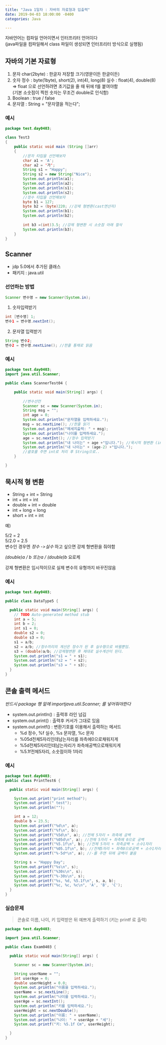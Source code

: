 ```yaml
---
title: "Java 1일차 : 자바의 자료형과 입출력"
date: 2019-04-03 18:00:00 -0400
categories: Java

---
```



자바언어는 컴파일 언어이면서 인터프리터 언어이다  
(java파일을 컴파일해서 class 파일이 생성되면 인터프리터 방식으로 실행됨)

## 자바의 기본 자료형

1. 문자
	char(2byte) : 한글자 저장할 크기(영문이든 한글이든)
2. 숫자
	정수 : byte(1byte), short(2), int(4), long(8)
	실수 : float(4), double(8)  
	=> float 으로 선언하려면 초기값을 줄 때 뒤에 f를 붙여야함  
	(기본 소숫점이 찍힌 숫자는 무조건 double로 인식함)
3. Boolean : true / false
4. 문자열 : String = "문자열을 적는다";

### 예시

```java
package test.day0403;

class Test3
{
	public static void main (String []arr)
	{
		//문자 타입을 선언해보자
		char a1 = 'A';
		char a2 = '가';
		String s1 = "Happy";
		String s2 = new String("Nice");
		System.out.println(a1);
		System.out.println(a2);
		System.out.println(s1);
		System.out.println(s2);
		//정수 타입을 선언해보자
		byte b1 = 127; 
		byte b2 = (byte)220; //강제 형변환(cast연산자)
		System.out.println(b1);
		System.out.println(b2);
		
		int b3 =(int)3.5; //강제 형변환 시 소숫점 아래 절삭
		System.out.println(b3);
	}
}
```

## Scanner

- jdp 5.0에서 추가된 클래스
- 패키지 : java.util

### 선언하는 방법

```java
Scanner 변수명 = new Scanner(System.in);
```

1. 숫자입력받기

```java
int [변수명] 1;
변수1 = 변수명.nextInt(); 
```

2. 문자열 입력받기

```java
String 변수2;
변수2 = 변수명.nextLine(); //한줄 통채로 읽음
```

### 예시

```java
package test.day0403;
import java.util.Scanner;

public class ScannerTest04 {

	public static void main(String[] args) {
	
		//변수선언
		Scanner sc = new Scanner(System.in);
		String msg = "";
		int age = 0;
		System.out.println("문자열을 입력하세요.");
		msg = sc.nextLine(); //한줄 읽기
		System.out.println("메세지출력: " + msg);
		System.out.println("나이를 입력하세요.");
		age = sc.nextInt(); //정수 입력받기
		System.out.println("내 나이는" + age +"입니다."); //묵시적 형변환 (int->String)
		System.out.println("내 나이는" + (age-2) +"입니다.");
		//괄호를 주면 int로 처리 후 String으로.. 
	}

}
```



## 묵시적 형 변환

- String + int = String
- int + int = int
- double + int = double
- int + long = long
- short + int = int

예) 

5/2 = 2  
5/2.0 = 2.5  
변수인 경우엔 *정수 ->실수* 하고 싶으면 강제 형변환을 줘야함  

_(double)a / b 또는a / (double)b_ 요로케  

강제 형변환은 임시적이므로 실제 변수의 유형까지 바꾸진않음

### 예시

```java
package test.day0403;

public class DataType5 {

  public static void main(String[] args) {
    // TODO Auto-generated method stub
    int a = 5;
    int b = 2;
    int s1 = 0;
    double s2 = 0;
    double s3 = 0;
    s1 = a/b;
    s2 = a/b; //정수끼리의 계산은 정수가 된 후 실수형으로 바뀔뿐임.
    s3 = (double)a/b; //강제형변환 후 제대로 실수계산이 된다.
    System.out.println("s1 = " + s1);
    System.out.println("s2 = " + s2);
    System.out.println("s3 = " + s3);
  }
}
```



## 콘솔 출력 메서드

*반드시 package 행 밑에 importjava.util.Scanner; 를 넣어줘야한다*

* system.out.println() : 출력후 라인 넘김
* system.out.print() : 출력후 커서가 그대로 있음 
* system.out.printf() : 변환기호를 이용해서 출력하는 메서드  
	- %d 정수, %f 실수, %s 문자열, %c 문자 
	- %05d전체5자리인데남는자리를 좌측에0으로채워지게  
	- %5d전체5자리인데남는자리가 좌측에공백으로채워지게  
	- %5.1f전체5자리, 소숫점이하 1자리 

### 예시

```java
package test.day0403;
public class PrintTest6 {

  public static void main(String[] args) {

    System.out.print("print method");
    System.out.print(" test");
    System.out.println("");

    int a = 12;
    double b = 23.5;
    System.out.printf("%d\n", a); 
    System.out.printf("%f\n", b);
    System.out.printf("%5d\n", a); //전체 5자리 + 좌측에 공백 
    System.out.printf("%05d\n", a); //전체 5자리 + 좌측에 0으로 공백 
    System.out.printf("%5.1f\n", b); //전체 5자리 + 좌측공백 + 소수1자리 
    System.out.printf("%05.1f\n", b); //전체5자리 + 좌측0으로공백 + 소수1자리 
    System.out.printf("%-5d*\n", a); //-를 주면 뒤에 공백이 붙음

    String s = "Happy Day";
    System.out.printf("%s\n", s);
    System.out.printf("%30s\n", s);
    System.out.printf("%-30s\n", s);
    System.out.printf("%s, %d, %5.1f\n", s, a, b);
    System.out.printf("%c, %c, %c\n", 'A', 'B', 'C');
  }
}
```



### 실습문제

> 콘솔로 이름, 나이, 키 입력받은 뒤 예쁘게 출력하기 (키는 printf 로 출력)

```java
package test.day0403;

import java.util.Scanner;

public class Exam0403 {

  public static void main(String[] args) {

    Scanner sc = new Scanner(System.in);

    String userName = "";
    int userAge = 0;
    double userHeight = 0.0;
    System.out.println("이름을 입력하세요.");
    userName = sc.nextLine();
    System.out.println("나이를 입력하세요.");
    userAge = sc.nextInt();
    System.out.println("키를 입력하세요.");
    userHeight = sc.nextDouble();
    System.out.println("이름: " + userName);
    System.out.println("나이: " + userAge + "세");
    System.out.printf("키: %5.1f Cm", userHeight);

  }
}

```
